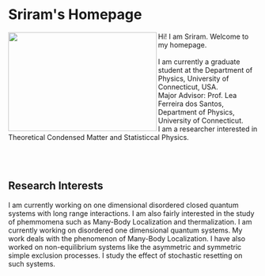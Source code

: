 # Sriram's Homepage
<img align = "left" src="Photo.JPG" width="300" height="200">

Hi! I am Sriram. Welcome to my homepage.
<br/><br/>
I am currently a graduate student at the Department of Physics, University of Connecticut, USA.
<br/>
Major Advisor: Prof. Lea Ferreira dos Santos, Department of Physics, University of Connecticut.
<br/>
I am a researcher interested in Theoretical Condensed Matter and Statisticcal Physics. 

<br/><br/>
## Research Interests
I am currently working on one dimensional disordered closed quantum systems with long range interactions. I am also fairly interested in the study of phemmomena such as Many-Body Localization and thermalization. I am currently working on disordered one dimensional quantum systems. My work deals with the phenomenon of Many-Body Localization. I have also worked on non-equilibrium systems like the asymmetric and symmetric simple exclusion processes. I study the effect of stochastic resetting on such systems.
